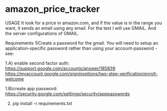 # amazon_price_tracker


USAGE
It look for a price in amazon.com, and if the value is in the range you want, it sends an email using any email.
For the test I will use GMAIL. And the server configurations of GMAIL.

Requirements
1)Create a password for the gmail.
You will need to setup an application-specific password rather
than using your account-password - see:

1.A) enable second factor auth: https://support.google.com/accounts/answer/185839
https://myaccount.google.com/signinoptions/two-step-verification/enroll-welcome

1.B)create app password: https://security.google.com/settings/security/apppasswords

2) pip install -r requirements.txt


